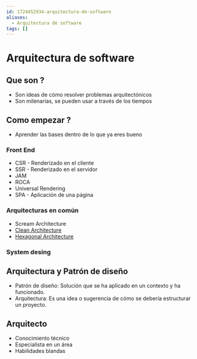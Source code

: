 ```yaml
---
id: 1724452934-arquitectura-de-software
aliases:
  - Arquitectura de software
tags: []
---
```


# Arquitectura de software

## Que son ?

- Son ideas de cómo resolver problemas arquitectónicos
- Son milenarias, se pueden usar a través de los tiempos

## Como empezar ?

- Aprender las bases dentro de lo que ya eres bueno

### Front End

- CSR - Renderizado en el cliente
- SSR - Renderizado en el servidor
- JAM
- ROCA
- Universal Rendering
- SPA - Aplicación de una página

### Arquitecturas en común

- Scream Architecture
- [Clean Architecture](Arquitectura%20de%20Software/1724454953-clean-architecture.md)
- [Hexagonal Architecture](Arquitectura%20de%20Software/1724458207-hexagonal-architecture.md)

### System desing

## Arquitectura y Patrón de diseño

- Patrón de diseño: Solución que se ha aplicado en un contexto y ha funcionado.
- Arquitectura: Es una idea o sugerencia de cómo se debería estructurar un proyecto.

## Arquitecto

- Conocimiento técnico
- Especialista en un área
- Habilidades blandas
